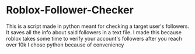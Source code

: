 # Roblox-Follower-Checker
This is a script made in python meant for checking a target user's followers.
It saves all the info about said followers in a text file.
I made this because roblox takes some time to verify your account's followers after you reach over 10k
I chose python because of conveniency
